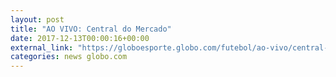 ```yaml
---
layout: post
title: "AO VIVO: Central do Mercado"
date: 2017-12-13T00:00:16+00:00
external_link: "https://globoesporte.globo.com/futebol/ao-vivo/central-do-mercado-2017-2018.ghtml"
categories: news globo.com
---
```

